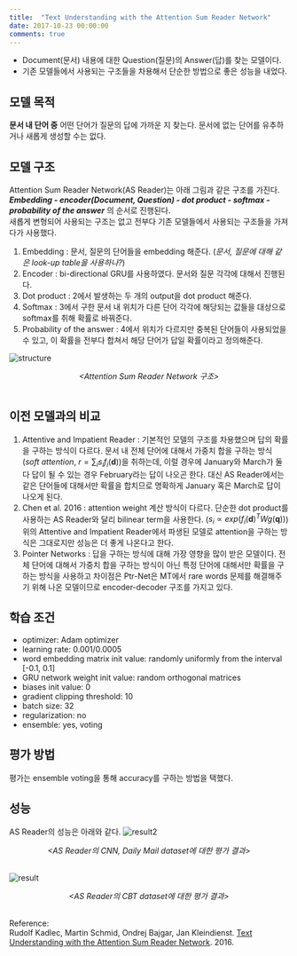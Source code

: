 ```yaml
---
title:  "Text Understanding with the Attention Sum Reader Network"
date: 2017-10-23 00:00:00
comments: true
---
```


- Document(문서) 내용에 대한 Question(질문)의 Answer(답)를 찾는 모델이다.
- 기존 모델들에서 사용되는 구조들을 차용해서 단순한 방법으로 좋은 성능을 내었다.

## 모델 목적
**문서 내 단어 중** 어떤 단어가 질문의 답에 가까운 지 찾는다. 문서에 없는 단어를 유추하거나 새롭게 생성할 수는 없다.

## 모델 구조
Attention Sum Reader Network(AS Reader)는 아래 그림과 같은 구조를 가진다. <br>
***Embedding - encoder(Document, Question) - dot product - softmax - probability of the answer*** 의 순서로 진행된다. <br>
새롭게 변형되어 사용되는 구조는 없고 전부다 기존 모델들에서 사용되는 구조들을 가져다가 사용했다. <br>
1) Embedding : 문서, 질문의 단어들을 embedding 해준다. (*문서, 질문에 대해 같은 look-up table을 사용하나?*) <br>
2) Encoder : bi-directional GRU를 사용하였다. 문서와 질문 각각에 대해서 진행된다. <br>
3) Dot product : 2에서 발생하는 두 개의 output을 dot product 해준다. <br>
4) Softmax : 3에서 구한 문서 내 위치가 다른 단어 각각에 해당되는 값들을 대상으로 softmax를 취해 확률로 바꿔준다. <br>
5) Probability of the answer : 4에서 위치가 다르지만 중복된 단어들이 사용되었을 수 있고, 이 확률을 전부다 합쳐서 해당 단어가 답일 확률이라고 정의해준다. <br>

![structure](https://whikwon.github.io/images/NLP_attentionsum_structure.png) <br>
<center> <i> &lt;Attention Sum Reader Network 구조&gt;</i> </center> <br>

## 이전 모델과의 비교
1) Attentive and Impatient Reader : 기본적인 모델의 구조를 차용했으며 답의 확률을 구하는 방식이 다르다. 문서 내 전체 단어에 대해서 가중치 합을 구하는 방식(*soft attention*, $r = \sum_i s_i f_i(\textbf{d})$)을 취하는데, 이럴 경우에 January와 March가 둘 다 답이 될 수 있는 경우 February라는 답이 나오곤 한다. 대신 AS Reader에서는 같은 단어들에 대해서만 확률을 합치므로 명확하게 January 혹은 March로
답이 나오게 된다. <br>
2) Chen et al. 2016 : attention weight 계산 방식이 다르다. 단순한 dot product를 사용하는 AS Reader와 달리 bilinear term을 사용한다. ($s_i \propto exp(f_i(\textbf{d})^T W g(\textbf{q}))$)
위의 Attentive and Impatient Reader에서 파생된 모델로 attention을 구하는 방식은 그대로지만 성능은 더 좋게 나온다고 한다. <br>
3) Pointer Networks : 답을 구하는 방식에 대해 가장 영향을 많이 받은 모델이다. 전체 단어에 대해서 가중치 합을 구하는 방식이 아닌 특정 단어에 대해서만 확률을 구하는 방식을 사용하고
차이점은 Ptr-Net은 MT에서 rare words 문제를 해결해주기 위해 나온 모델이므로 encoder-decoder 구조를 가지고 있다.

## 학습 조건
- optimizer: Adam optimizer
- learning rate: 0.001/0.0005
- word embedding matrix init value: randomly uniformly from the interval [-0.1, 0.1]
- GRU network weight init value: random orthogonal matrices
- biases init value: 0
- gradient clipping threshold: 10
- batch size: 32
- regularization: no
- ensemble: yes, voting

## 평가 방법
평가는 ensemble voting을 통해 accuracy를 구하는 방법을 택했다.

## 성능
AS Reader의 성능은 아래와 같다.
![result2](https://whikwon.github.io/images/NLP_attentionsum_result2.png) <br>
<center> <i> &lt;AS Reader의 CNN, Daily Mail dataset에 대한 평가 결과&gt;</i> </center> <br>

![result](https://whikwon.github.io/images/NLP_attentionsum_result.png) <br>
<center> <i> &lt;AS Reader의 CBT dataset에 대한 평가 결과&gt;</i> </center> <br>


Reference: <br>
Rudolf Kadlec, Martin Schmid, Ondrej Bajgar, Jan Kleindienst. [Text Understanding with the Attention Sum Reader Network](https://arxiv.org/pdf/1603.01547). 2016.
